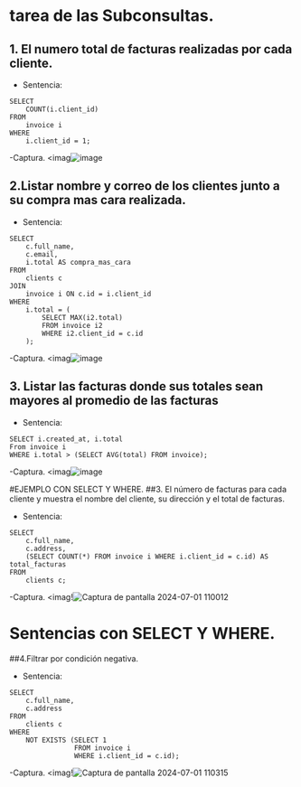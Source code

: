 # tarea de las Subconsultas.
## 1. El numero total de facturas realizadas por cada cliente.
 - Sentencia:
```
SELECT 
    COUNT(i.client_id)
FROM 
    invoice i
WHERE 
    i.client_id = 1;

````
-Captura.
<imag![image](https://github.com/micaelabar/TCS12---Subconsultas/assets/148156209/358e05d5-d22b-483d-8215-63f8b2e2e2d7)

## 2.Listar nombre y correo de los clientes junto a su compra mas cara realizada.
 - Sentencia:
```
SELECT 
    c.full_name,
    c.email,
    i.total AS compra_mas_cara
FROM 
    clients c
JOIN
    invoice i ON c.id = i.client_id 
WHERE 
    i.total = ( 
        SELECT MAX(i2.total)
        FROM invoice i2
        WHERE i2.client_id = c.id
    );
````
-Captura.
<imag![image](https://github.com/micaelabar/TCS12---Subconsultas/assets/148156209/ba4d9915-f93a-4184-b39b-33934473c207)

## 3. Listar las facturas donde sus totales sean mayores al promedio de las facturas
 - Sentencia:
```
SELECT i.created_at, i.total
From invoice i
WHERE i.total > (SELECT AVG(total) FROM invoice);
````
-Captura.
<imag![image](https://github.com/micaelabar/TCS12---Subconsultas/assets/148156209/e00fb228-4c71-4559-95b7-5675acfa1b9b)

#EJEMPLO CON SELECT Y WHERE.
##3. El número de facturas para cada cliente y muestra el nombre del cliente, su dirección y el total de facturas.
 - Sentencia:
```
SELECT 
    c.full_name,
    c.address,
    (SELECT COUNT(*) FROM invoice i WHERE i.client_id = c.id) AS total_facturas
FROM 
    clients c;
````
-Captura.
<imag!![Captura de pantalla 2024-07-01 110012](https://github.com/micaelabar/TCS12---Subconsultas/assets/148156209/65765daa-8e05-4f6c-9f36-d2e5c64be341)

# Sentencias con SELECT Y WHERE.
##4.Filtrar por condición negativa.
 - Sentencia:
```
SELECT 
    c.full_name,
    c.address
FROM 
    clients c
WHERE 
    NOT EXISTS (SELECT 1 
                FROM invoice i 
                WHERE i.client_id = c.id);
````
-Captura.
<imag!![Captura de pantalla 2024-07-01 110315](https://github.com/micaelabar/TCS12---Subconsultas/assets/148156209/ce9a8d49-b4e5-45ef-b0f1-d7bcffbe100a)


